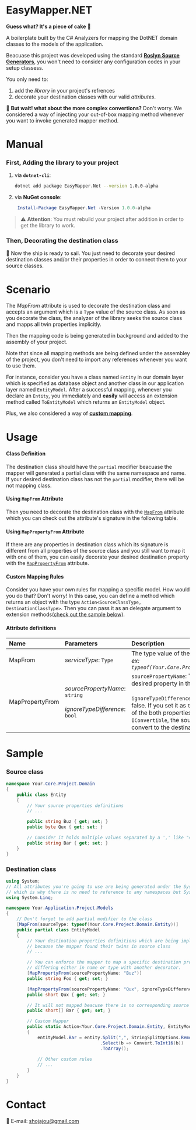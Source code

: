 # **EasyMapper&#46;NET**

**Guess what? It's a piece of cake** :cake:

A boilerplate built by the C# Analyzers for mapping the DotNET domain classes to the models of the application.

Beacuase this project was developed using the standard [**Roslyn Source Generators**](https://github.com/dotnet/roslyn-sdk/tree/main/samples/CSharp/SourceGenerators), you won't need to consider any configuration codes in your setup classess.

You only need to:

1. add the *library* in your project's refrences
2. decorate your destination classes with our valid *attributes*.

:thinking: **But wait! what about the more complex convertions?** Don't worry. We considered a way of injecting your out-of-box mapping method whenever you want to invoke generated mapper method.

# Manual

### First, Adding the library to your project

1. via **`dotnet-cli`**:

    ```sh
    dotnet add package EasyMapper.Net --version 1.0.0-alpha
    ```

2. via **NuGet console**:

   ```powershell
    Install-Package EasyMapper.Net -Version 1.0.0-alpha
    ```

> :warning: **Attention**: You must rebuild your project after addition in order to get the library to work.

### Then, Decorating the destination class

:ship: Now the ship is ready to sail. You just need to decorate your desired destination classes and/or their properties in order to connect them to your source classes.

# Scenario

The *MapFrom* attribute is used to decorate the destination class and accepts an argument which is a `Type` value of the source class. As soon as you decorate the class, the analyzer of the library seeks the source class and mapps all twin properties implicitly.

Then the mapping code is being generated in background and added to the assembly of your project.

Note that since all mapping methods are being defined under the assembley of the project, you don't need to import any references whenever you want to use them.

For instance, consider you have a class named `Entity` in our domain layer which is specified as database object and another class in our application layer named `EntityModel`. After a successful mapping, whenever you declare an `Entity`, you immediately and **easily** will access an extension method called `ToEntityModel` which returns an `EntityModel` object.

Plus, we also considered a way of [**custom mapping**](#custom-mapping-rules).

# Usage

#### Class Definition

The destination class should have the `partial` modifier beacuase the mapper will generated a partial class with the same namespace and name. If your desired destination class has not the `partial` modifier, there will be not mapping class.

#### Using `MapFrom` Attribute

Then you need to decorate the destination class with the [`MapFrom`](#attribute-definitions) attribute which you can check out the attribute's signature in the following table.

#### Using `MapPropertyFrom` Attribute

If there are any properties in destination class which its signature is different from all properties of the source class and you still want to map it with one of them, you can easily decorate your desired destination property with the [`MapPropertyFrom`](#attribute-definitions) attribute.

#### Custom Mapping Rules

Consider you have your own rules for mapping a specific model. How would you do that? Don't worry! In this case, you can define a method which returns an object with the type `Action<SourceClassType, DestinationClassType>`. Then you can pass it as an delegate argument to extension methods([check out the sample below](#sample)).

 #### Attribute definitions

|Name|Parameters|Description
|:---|:---|:---|
|MapFrom|*serviceType*: `Type`|The type value of the source class.</br>*ex: `typeof(Your.Core.Project.Domain.Entity)`*|
|MapPropertyFrom|*sourcePropertyName*: `string`</br></br>*ignoreTypeDifference*: `bool`|`sourcePropertyName`: The name of the desired property in the source class.</br></br>`ignoreTypeDifference`: The default is false. If you set it as `true`, while the type of the both properties implemented `IConvertible`, the source property will be convert to the destination property.

# Sample

### Source class

```csharp
namespace Your.Core.Project.Domain 
{
    public class Entity
    {
        // Your source properties definitions
        // ...

        public string Buz { get; set; }
        public byte Qux { get; set; }

        // Consider it holds multiple values separated by a ',' like "43,2,289,13"
        public string Bar { get; set; }
    }
}
```

### Destination class

```csharp
using System;
// All attributes you're going to use are being generated under the System namespace \
// which is why there is no need to reference to any namespaces but System.
using System.Linq;

namespace Your.Application.Project.Models
{
    // Don't forget to add partial modifier to the class
    [MapFrom(sourceType: typeof(Your.Core.Project.Domain.Entity))]
    public partial class EntityModel 
    {
        // Your destination properties definitions which are being implicity mapped \
        // because the mapper found their twins in source class
        // ...

        // You can enforce the mapper to map a specific destination property \
        // differing either in name or type with another decorator.
        [MapPropertyFrom(sourcePropertyName: "Buz")]
        public string Foo { get; set; }

        [MapPropertyFrom(sourcePropertyName: "Qux", ignoreTypeDifference: true)]
        public short Qux { get; set; }

        // It will not mapped beacuse there is no corresponding source property to match exactly with its signature. Now we need to map it in our CustomMapper.
        public short[] Bar { get; set; }

        // Custom Mapper
        public static Action<Your.Core.Project.Domain.Entity, EntityModel> CustomMapper() => (entity, entityModel) => 
        {
            entityModel.Bar = entity.Split(",", StringSplitOptions.RemoveEmptyEntries)
                                    .Select(b => Convert.ToInt16(b))
                                    .ToArray();
            
            // Other custom rules
            // ...
        }
    }
}
```

# Contact

:email: E-mail: [shojajou@gmail.com](mailto:shojajou@gmail.com)
